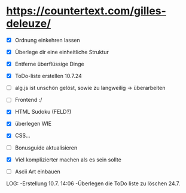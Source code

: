 # https://countertext.com/gilles-deleuze/

- [x] Ordnung einkehren lassen
- [x] Überlege dir eine einheitliche Struktur
- [x] Entferne überflüssige Dinge
- [x] ToDo-liste erstellen 10.7.24

- [ ] alg.js ist unschön gelöst, sowie zu langweilig -> überarbeiten

- [ ] Frontend :/
- [x] HTML Sudoku (FELD?)
- [x] überlegen WIE

- [x] CSS...
- [ ] Bonusguide aktualisieren

- [x] Viel komplizierter machen als es sein sollte
- [ ] Ascii Art einbauen

LOG:
-Erstellung 10.7. 14:06
-Überlegen die ToDo liste zu löschen 24.7.

